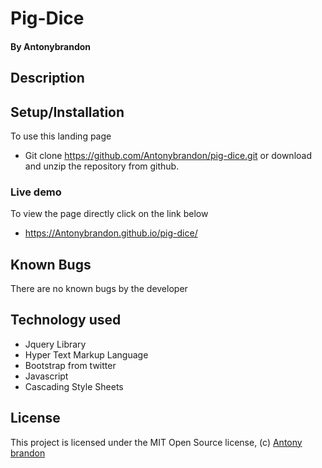# Pig-Dice
#### By **Antonybrandon**

## Description ##

## Setup/Installation ##
To use this landing page 
* Git clone https://github.com/Antonybrandon/pig-dice.git or download and unzip the repository from github.
### Live demo ###
To view the page directly click on the link below
* https://Antonybrandon.github.io/pig-dice/

## Known Bugs ##

There are no known bugs by the developer

## Technology used ##

* Jquery Library
* Hyper Text Markup Language
* Bootstrap from twitter
* Javascript
* Cascading Style Sheets


## License ##
This project is licensed under the MIT Open Source license, (c) [Antony brandon](https://github.com/Antonybrandon) 